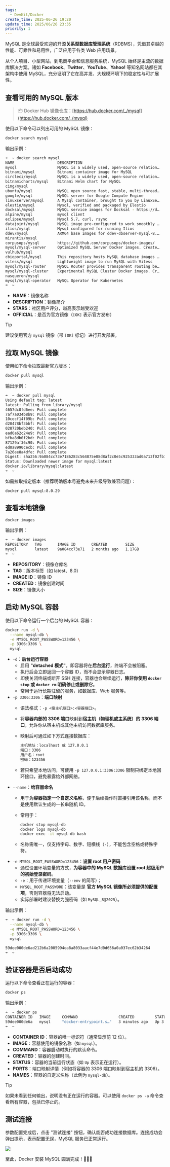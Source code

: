 ```yaml
---
tags:
  - DevKit/Docker
create_time: 2025-06-26 19:20
update_time: 2025/06/26 23:35
priority: 1
---
```


MySQL 是全球最受欢迎的开源**关系型数据库管理系统**（RDBMS），凭借其卓越的性能、可靠性和易用性，广泛应用于各类 Web 应用场景。

从个人项目、小型网站，到电商平台和信息服务系统，MySQL 始终是主流的数据库解决方案。诸如 **Facebook**、**Twitter**、**YouTube**、**Yahoo!** 等知名网站都在其架构中使用 MySQL，充分证明了它在高并发、大规模环境下的稳定性与可扩展性。

## 查看可用的 MySQL 版本

> 📦 Docker Hub 镜像仓库：[https://hub.docker.com/_/mysql](https://hub.docker.com/_/mysql)

使用以下命令可以列出可用的 MySQL 镜像：

```bash
docker search mysql
```

输出示例：

```bash hl:1,3
➜  ~ docker search mysql
NAME                   DESCRIPTION                                     STARS     OFFICIAL
mysql                  MySQL is a widely used, open-source relation…   15837     [OK]
bitnami/mysql          Bitnami container image for MySQL               137
circleci/mysql         MySQL is a widely used, open-source relation…   31
bitnamicharts/mysql    Bitnami Helm chart for MySQL                    0
cimg/mysql                                                             3
ubuntu/mysql           MySQL open source fast, stable, multi-thread…   68
google/mysql           MySQL server for Google Compute Engine          26
linuxserver/mysql      A Mysql container, brought to you by LinuxSe…   44
elestio/mysql          Mysql, verified and packaged by Elestio         1
docksal/mysql          MySQL service images for Docksal - https://d…   0
alpine/mysql           mysql client                                    3
eclipse/mysql          Mysql 5.7, curl, rsync                          2
datajoint/mysql        MySQL image pre-configured to work smoothly …   2
ilios/mysql            Mysql configured for running Ilios              1
ddev/mysql             ARM64 base images for ddev-dbserver-mysql-8.…   1
mirantis/mysql                                                         0
corpusops/mysql        https://github.com/corpusops/docker-images/     0
mysql/mysql-server     Optimized MySQL Server Docker images. Create…   1032
vulhub/mysql                                                           1
cbioportal/mysql       This repository hosts MySQL database images …   1
vitess/mysql           Lightweight image to run MySQL with Vitess      1
mysql/mysql-router     MySQL Router provides transparent routing be…   28
mysql/mysql-cluster    Experimental MySQL Cluster Docker images. Cr…   100
nasqueron/mysql                                                        1
mysql/mysql-operator   MySQL Operator for Kubernetes                   1
➜  ~    
```

- **NAME**：镜像名称
- **DESCRIPTION**：镜像简介
- **STARS**：社区用户评分，越高表示越受欢迎
- **OFFICIAL**：是否为官方镜像（`[OK]` 表示官方发布）

> [!tip]
> 建议使用官方 `mysql` 镜像（带 `[OK]` 标记）进行开发部署。

## 拉取 MySQL 镜像

使用如下命令拉取最新官方版本：

```bash
docker pull mysql
```

输出示例：

```bash hl:1
➜  ~ docker pull mysql
Using default tag: latest
latest: Pulling from library/mysql
4657dc0fd6ee: Pull complete
7af7a034b8b9: Pull complete
10cecf14f09b: Pull complete
d20478bf3bbf: Pull complete
028720beb240: Pull complete
ead6a62c24e9: Pull complete
bfba8db0f2bd: Pull complete
87129af36c90: Pull complete
ed0a8990cecb: Pull complete
7a26ee8a4dfe: Pull complete
Digest: sha256:9a084cc73e7186283c564875e08d8af2c0e5c925333ad0a713f02fb1d826f78a
Status: Downloaded newer image for mysql:latest
docker.io/library/mysql:latest
➜  ~    
```

如需拉取指定版本（推荐明确版本号避免未来升级导致兼容问题）：

```bash
docker pull mysql:8.0.29
```

## 查看本地镜像

```bash
docker images
```

输出示例：

```bash hl:1,3
➜  ~ docker images
REPOSITORY   TAG       IMAGE ID       CREATED        SIZE
mysql        latest    9a084cc73e71   2 months ago   1.17GB
➜  ~ 
```

- **REPOSITORY**：镜像仓库名
- **TAG**：版本标签（如 latest、8.0）
- **IMAGE ID**：镜像 ID
- **CREATED**：镜像创建时间
- **SIZE**：镜像大小

## 启动 MySQL 容器

使用以下命令运行一个后台的 MySQL 容器：

```bash
docker run -d \
  --name mysql-db \
  -e MYSQL_ROOT_PASSWORD=123456 \
  -p 3306:3306 \
  mysql
```

- `-d`：**后台运行容器**
	- 启用 **"detached 模式"**，即容器将在**后台运行**，终端不会被阻塞。
	- 执行后会立即返回一个容器 ID，而不会显示容器日志。
	- 即使关闭终端或断开 SSH 连接，容器也会继续运行，**除非你使用 `docker stop` 或 `docker rm` 明确停止或删除它**。
	- 常用于运行长期驻留的服务，如数据库、Web 服务等。
- `-p 3306:3306`：**端口映射**
	- 语法格式：`-p <宿主机端口>:<容器端口>`。
	- 将**容器内部的 3306 端口**映射到**宿主机（物理机或主系统）的 3306 端口**，允许你从宿主机或其他主机访问数据库服务。
	- 映射后可通过如下方式连接数据库：

		```bash
		主机地址：localhost 或 127.0.0.1
		端口：3306
		用户名：root
		密码：123456
		```

	- 若只希望本地访问，可使用 `-p 127.0.0.1:3306:3306` 限制只绑定本地回环接口，避免暴露给外部网络。
- `--name`：**给容器命名**
	- 用于**为容器指定一个自定义名称**，便于后续操作时直接引用该名称，而不是使用默认生成的一长串随机 ID。
	- 常用于：

		```bash
		docker stop mysql-db
		docker logs mysql-db
		docker exec -it mysql-db bash
		```

	- 名称需唯一，仅支持字母、数字、短横线（`-`），不能包含空格或特殊字符。
- `-e MYSQL_ROOT_PASSWORD=123456`：**设置 root 用户密码**
	- 通过设置环境变量的方式，**为容器中的 MySQL 数据库设置 root 超级用户的初始登录密码**。
	- `-e`：用于传递环境变量（`--env` 的简写）；
	- `MYSQL_ROOT_PASSWORD`：该变量是 **官方 MySQL 镜像所必须提供的配置项**，否则容器将无法启动。
	- 实际部署时建议替换为强密码（如 `MySQL_8@2025`）。

输出示例：

```bash hl:1-5
➜  ~ docker run -d \
  --name mysql-db \
  -e MYSQL_ROOT_PASSWORD=123456 \
  -p 3306:3306 \
  mysql

59dee000de6ad212b6a2005994ea8a8033aacf44e7d0d656a0a037ec62b34264
➜  ~
```

## 验证容器是否启动成功

运行以下命令查看正在运行的容器：

```bash
docker ps
```

输出示例：

```bash hl:1,3
➜  ~ docker ps
CONTAINER ID   IMAGE     COMMAND                  CREATED         STATUS         PORTS                                         NAMES
59dee000de6a   mysql     "docker-entrypoint.s…"   3 minutes ago   Up 3 minutes   0.0.0.0:3306->3306/tcp, [::]:3306->3306/tcp   mysql-db
➜  ~
```

- **CONTAINER ID**：容器的唯一标识符（通常显示前 12 位）。
- **IMAGE**：容器使用的镜像名称（如 `mysql`）。
- **COMMAND**：容器启动时执行的默认命令。
- **CREATED**：容器的创建时间。
- **STATUS**：容器的当前运行状态（如 `Up` 表示正在运行）。
- **PORTS**：端口映射详情（例如将容器的 3306 端口映射到宿主机的 3306）。
- **NAMES**：容器的自定义名称（此例为 `mysql-db`）。

> [!tip]
> 如果未看到任何输出，说明没有正在运行的容器。可以使用 `docker ps -a` 命令查看所有容器，包括已停止的。

## 测试连接

参数配置完成后，点击 "测试连接" 按钮，确认能否成功连接数据库。连接成功会弹出提示，表示配置无误，MySQL 服务已正常运行。

![](https://img.xiaorang.fun/202506262331996.png)

至此，Docker 安装 MySQL 圆满完成！🎉🎉🎉

